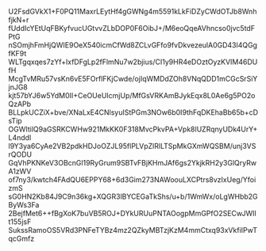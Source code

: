 U2FsdGVkX1+F0PQ11MaxrLEytHf4gGWNg4m5591kLkFiDZyCWdOTJb8WnhfjkN+r
fUddIcYEtUqFBKyfvucUGtvvZLbDOP0F6OibJ+/M6eoQqeAVhncso0jvc5tdFPtG
nSOmjhFmHjQWIE9OeX540icmCfWd8ZCLvGFfo9fvDkvezeulA0GD43l4QGgfKF9t
WLTgqxqes7zYf+lxfDFgLp2fFlmNu7w2bjius/CI1y9HR4eDOztOyzKVIM46DUfH
McgTvMRu57vsKn6vE5FOrflFKjCwde/ojIqWMDdZOh8VNqQDD1mCGcSrSiYjnJG8
kjt57bYJ6w5YdM0II+CeOUeUIcmjUp/MfGsVRKAmBJykEqx8L0Ae6g5PO2oQzAPb
BLLpkUCZiX+bve/XNaLxE4CNlsyuIStPGm3NOw6b0I9thFqDKEhaBb65b+cDsTip
OGWItilQ9aGSRKCWHw921MkKK0F318MvcPkvPA+Vpk8lUZRqnyUDk4UrY+L4nddl
l9Y3ya6CyAe2VB2pdkHDJoOZJL95flPLVpZlRlLTSpMkGXmWQSBM/unj3VSrQODU
GqVhPKNKeV3OBcnGl19RyGrum9SBTvFBjKHmJAf6gs2YkjkRH2y3GlQryRwA1zWV
of7ny3/kwtch4FAdQU6EPPY68+6d3Gim273NAWoouLXCPtrs8vzIxUeg/YfoizmS
sG0HN2Kb84J9C9n36kg+XQGR3lBYCEGaTkShs/u+b/1WmWx/oLgWHbb2GByWs3Fa
2BejfMet6++fBgXoK7buVB5ROJ+DYkURUuPNTAOogpMmGPfO2SECwJWIlt155jsF
SukssRamoOS5VRd3PNFeTYBz4mz2QZkyMBTzjKzM4mmCtxq93xVkfiIPwTqcGmfz
